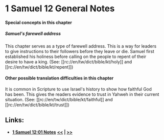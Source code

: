 # 1 Samuel 12 General Notes #

#### Special concepts in this chapter ####

##### Samuel's farewell address #####
This chapter serves as a type of farewell address. This is a way for leaders to give instructions to their followers before they leave or die. Samuel first established his holiness before calling on the people to repent of their desire to have a king. (See: [[rc://en/tw/dict/bible/kt/holy]] and [[rc://en/tw/dict/bible/kt/repent]])

#### Other possible translation difficulties in this chapter ####

It is common in Scripture to use Israel's history to show how faithful God has been. This gives the readers evidence to trust in Yahweh in their current situation. (See: [[rc://en/tw/dict/bible/kt/faithful]] and [[rc://en/tw/dict/bible/kt/trust]])

## Links: ##

* __[1 Samuel 12:01 Notes](./01.md)__
__[<<](../11/intro.md) | [>>](../13/intro.md)__